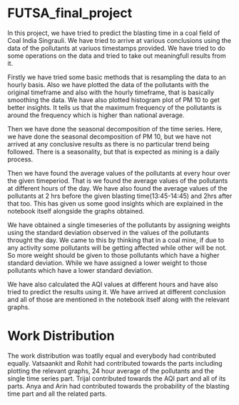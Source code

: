 # FUTSA_final_project

In this project, we have tried to predict the blasting time in a coal field of Coal India Singrauli. We have tried to arrive at various conclusions using the data of the pollutants at variuos timestamps provided. We have tried to do some operations on the data and tried to take out meaningfull results from it.

Firstly we have tried some basic methods that is resampling the data to an hourly basis. Also we have plotted the data of the pollutants with the original timeframe and also with the hourly timeframe, that is basically smoothing the data. We have also plotted histogram plot of PM 10 to get better insights. It tells us that the maximum frequency of the pollutants is around the frequency which is higher than national average.

Then we have done the seasonal decomposition of the time series. Here, we have done the seasonal decomposition of PM 10, but we have not arrived at any conclusive results as there is no particular trend being followed. There is a seasonality, but that is expected as mining is a daily process.

Then we have found the average values of the pollutants at every hour over the given timeperiod. That is we found the average values of the pollutants at different hours of the day. We have also found the average values of the pollutants at 2 hrs before the given blasting time(13:45-14:45) and 2hrs after that too. This has given us some good insights which are explained in the notebook itself alongside the graphs obtained.

We have obtained a single timeseries of the pollutants by assigning weights using the standard deviation observed in the values of the pollutants throught the day. We came to this by thinking that in a coal mine, if due to any activity some pollutants will be getting affected while other will be not. So more weight should be given to those pollutants which have a higher standard deviation. While we have assigned a lower weight to those pollutants which have a lower standard deviation.

We have also calculated the AQI values at different hours and have also tried to predict the results using it. We have arrived at different conclusion and all of those are mentioned in the notebook itself along with the relevant graphs.

# Work Distribution
The work distribution was toatlly equal and everybody had contributed equally. Vatsaankit and Rohit had contributed towards the parts including plotting the relevant graphs, 24 hour average of the pollutants and the single time series part. Trijal contributed towards the AQI part and all of its parts. Anya and Arin had contributed towards the probability of the blasting time part and all the related parts. 
